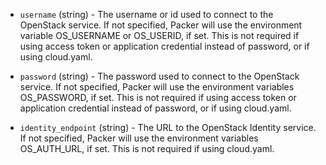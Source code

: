 <!-- Code generated from the comments of the AccessConfig struct in builder/openstack/access_config.go; DO NOT EDIT MANUALLY -->

-   `username` (string) - The username or id used to connect to
    the OpenStack service. If not specified, Packer will use the environment
    variable OS_USERNAME or OS_USERID, if set. This is not required if
    using access token or application credential instead of password, or if using
    cloud.yaml.
    
-   `password` (string) - The password used to connect to the OpenStack
    service. If not specified, Packer will use the environment variables
    OS_PASSWORD, if set. This is not required if using access token or
    application credential instead of password, or if using cloud.yaml.
    
-   `identity_endpoint` (string) - The URL to the OpenStack Identity service.
    If not specified, Packer will use the environment variables OS_AUTH_URL,
    if set. This is not required if using cloud.yaml.
    